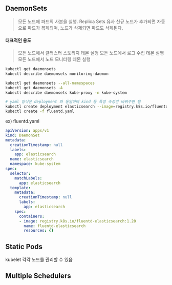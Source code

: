 ## DaemonSets

> 모든 노드에 파드의 사본을 실행. Replica Sets 유사
> 신규 노드가 추가되면 자동으로 파드가 복제되며, 노드가 삭제되면 파드도 삭제된다.
      
#### 대표적인 용도
> 모든 노드에서 클러스터 스토리지 데몬 실행
> 모든 노드에서 로그 수집 데몬 실행
> 모든 노드에서 노드 모니터링 데몬 실행
   
   
```bash
kubectl get daemonsets
kubectl describe daemonsets monitoring-daemon

kubectl get daemonsets --all-namespaces
kubectl get daemonsets -A
kubectl describe daemonsets kube-proxy -n kube-system

# yaml 양식은 deployment 와 동일하며 kind 등 특정 속성만 바꿔주면 됨
kubectl create deployment elasticsearch --image=registry.k8s.io/fluentd-elasticsearch:1.20 -n kube-system --dry-run -o yaml > fluentd.yaml
kubectl create -f fluentd.yaml
```
   
ex) fluentd.yaml
```yaml
apiVersion: apps/v1
kind: DaemonSet
metadata:
  creationTimestamp: null
  labels:
    app: elasticsearch
  name: elasticsearch
  namespace: kube-system
spec:
  selector:
    matchLabels:
      app: elasticsearch
  template:
    metadata:
      creationTimestamp: null
      labels:
        app: elasticsearch
    spec:
      containers:
      - image: registry.k8s.io/fluentd-elasticsearch:1.20
        name: fluentd-elasticsearch
        resources: {}
```
   
## Static Pods
kubelet 각각 노드를 관리할 수 있음


## Multiple Schedulers
